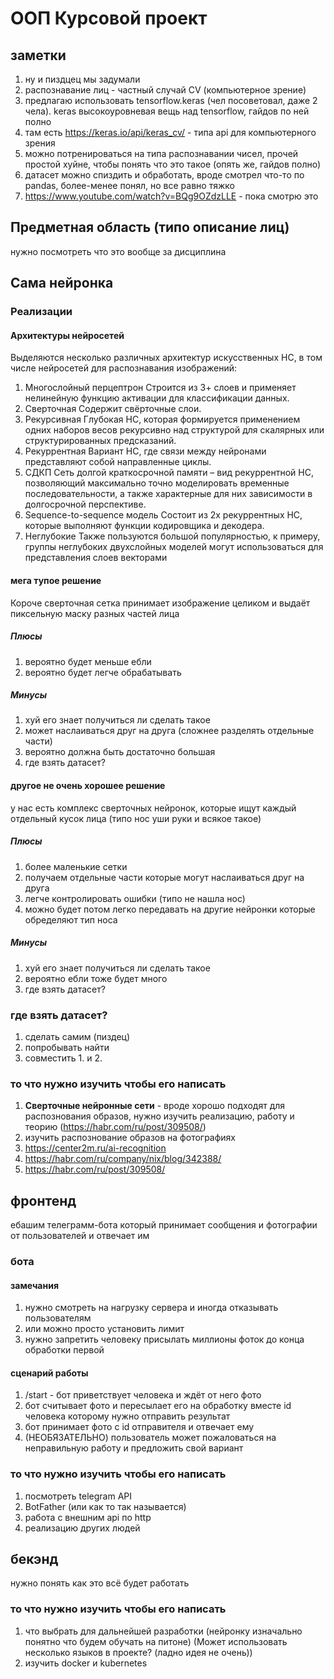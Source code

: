 # ООП Курсовой проект

## заметки
1. ну и пиздцец мы задумали
2. распознавание лиц - частный случай CV (компьютерное зрение)
3. предлагаю использовать tensorflow.keras (чел посоветовал, даже 2 чела). keras высокоуровневая вещь над tensorflow, гайдов по ней полно
4. там есть https://keras.io/api/keras_cv/ - типа api для компьютерного зрения
5. можно потренироваться на типа распознавании чисел, прочей простой хуйне, чтобы понять что это такое (опять же, гайдов полно)
6. датасет можно спиздить и обработать, вроде смотрел что-то по pandas, более-менее понял, но все равно тяжко
7. https://www.youtube.com/watch?v=BQg9OZdzLLE - пока смотрю это
## Предметная область (типо описание лиц)
нужно посмотреть что это вообще за дисциплина
## Сама нейронка
### Реализации
#### Архитектуры нейросетей
Выделяются несколько различных архитектур искусственных НС, в том числе нейросетей для распознавания изображений:
1. Многослойный перцептрон
Строится из 3+ слоев и применяет нелинейную функцию активации для классификации данных.
2. Сверточная
Содержит свёрточные слои.
3. Рекурсивная
Глубокая НС, которая формируется применением одних наборов весов рекурсивно над структурой для скалярных или структурированных предсказаний.
4. Рекуррентная
Вариант НС, где связи между нейронами представляют собой направленные циклы.
5. СДКП
Сеть долгой краткосрочной памяти – вид рекуррентной НС, позволяющий максимально точно моделировать временные последовательности, а также характерные для них зависимости в долгосрочной перспективе.
6. Sequence-to-sequence модель
Состоит из 2х рекуррентных НС, которые выполняют функции кодировщика и декодера.
7. Неглубокие
Также пользуются большой популярностью, к примеру, группы неглубоких двухслойных моделей могут использоваться для представления слоев векторами
#### мега тупое решение
Короче сверточная сетка принимает изображение целиком и выдаёт пиксельную маску разных частей лица
##### Плюсы
1. вероятно будет меньше ебли
2. вероятно будет легче обрабатывать
##### Минусы
1. хуй его знает получиться ли сделать такое
2. может наслаиваться друг на друга (сложнее разделять отдельные части)
3. вероятно должна быть достаточно большая
4. где взять датасет?

#### другое не очень хорошее решение 
у нас есть комплекс сверточных нейронок, которые ищут каждый отдельный кусок лица (типо нос уши руки и всякое такое)
##### Плюсы
1. более маленькие сетки
2. получаем отдельные части которые могут наслаиваться друг на друга
3. легче контролировать ошибки (типо не нашла нос)
4. можно будет потом легко передавать на другие нейронки которые обределяют тип носа
##### Минусы
1. хуй его знает получиться ли сделать такое
2. вероятно ебли тоже будет много
3. где взять датасет?

### где взять датасет?
1. сделать самим (пиздец)
2. попробывать найти
3. совместить 1. и 2.

### то что нужно изучить чтобы его написать
1. **Сверточные нейронные сети** - вроде хорошо подходят для распознования образов, нужно изучить реализацию, работу и теорию (https://habr.com/ru/post/309508/)
2. изучить распознование образов на фотографиях
3. https://center2m.ru/ai-recognition
4. https://habr.com/ru/company/nix/blog/342388/
5. https://habr.com/ru/post/309508/

## фронтенд
ебашим телеграмм-бота который принимает сообщения и фотографии от пользователей и отвечает им
### бота
#### замечания
1. нужно смотреть на нагрузку сервера и иногда отказывать пользователям
2. или можно просто установить лимит
3. нужно запретить человеку присылать миллионы фоток до конца обработки первой
#### сценарий работы
1. /start - бот приветствует человека и ждёт от него фото
2. бот считывает фото и пересылает его на обработку вместе id человека которому нужно отправить результат
3. бот принимает фото с id отправителя и отвечает ему
5. (НЕОБЯЗАТЕЛЬНО) пользователь может пожаловаться на неправильную работу и предложить свой вариант
### то что нужно изучить чтобы его написать
1. посмотреть telegram API
2. BotFather (или как то так называется)
3. работа с внешним api по http
4. реализацию других людей

## бекэнд
нужно понять как это всё будет работать
### то что нужно изучить чтобы его написать
1. что выбрать для дальнейшей разработки (нейронку изначально понятно что будем обучать на питоне) (Может использовать несколько языков в проекте? (ладно идея не очень))
2. изучить docker и kubernetes
